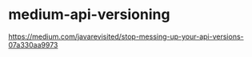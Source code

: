 # medium-api-versioning
https://medium.com/javarevisited/stop-messing-up-your-api-versions-07a330aa9973
